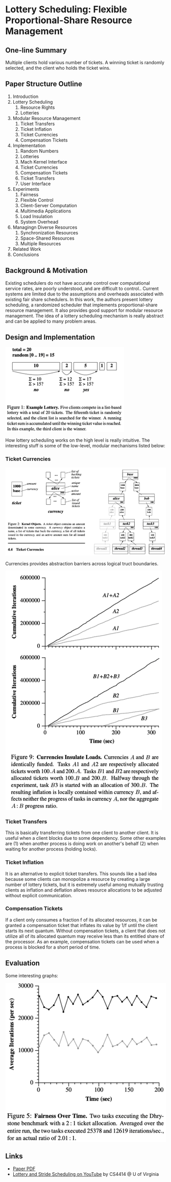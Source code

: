# Lottery Scheduling: Flexible Proportional-Share Resource Management

## One-line Summary

Multiple clients hold various number of tickets. A winning ticket is randomly selected, and the client who holds the ticket wins.

## Paper Structure Outline

1. Introduction
2. Lottery Scheduling
   1. Resource Rights
   2. Lotteries
3. Modular Resource Management
   1. Ticket Transfers
   2. Ticket Inflation
   3. Ticket Currencies
   4. Compensation Tickets
4. Implementation
   1. Random Numbers
   2. Lotteries
   3. Mach Kernel Interface
   4. Ticket Currencies
   5. Compensation Tickets
   6. Ticket Transfers
   7. User Interface
5. Experiments
   1. Fairness
   2. Flexible Control
   3. Client-Server Computation
   4. Multimedia Applications
   5. Load Insulation
   6. System Overhead
6. Managingn Diverse Resources
   1. Synchronization Resources
   2. Space-Shared Resources
   3. Multiple Resources
7. Related Work
8. Conclusions

## Background & Motivation

Existing schedulers do not have accurate control over computational service rates, are poorly understood, and are difficult to control.. Current systems are limited due to the assumptions and overheads associated with existing fair share schedulers. In this work, the authors present lottery scheduling, a randomized scheduler that implements proportional-share resource management. It also provides good support for modular resource management. The idea of a lottery scheduling mechanism is really abstract and can be applied to many problem areas.

## Design and Implementation

![It really is this simple!](../../.gitbook/assets/screen-shot-2020-12-16-at-9.23.10-pm.png)

How lottery scheduling works on the high level is really intuitive. The interesting stuff is some of the low-level, modular mechanisms listed below:

### Ticket Currencies

![](../../.gitbook/assets/screen-shot-2020-12-16-at-9.28.39-pm.png)

Currencies provides abstraction barriers across logical truct boundaries.

![With currencies, the inflation is contained/insulated within a currency.](../../.gitbook/assets/screen-shot-2020-12-16-at-9.48.31-pm.png)

### Ticket Transfers

This is basically transferring tickets from one client to another client. It is useful when a client blocks due to some dependency. Some other examples are \(1\) when another process is doing work on another's behalf \(2\) when waiting for another process \(holding locks\).

### Ticket Inflation

It is an alternative to explicit ticket transfers. This sounds like a bad idea because some clients can monopolize a resource by creating a large number of lottery tickets, but it is extremely useful among mutually trusting clients as inflation and deflation allows resource allocations to be adjusted without explicit communication.

### Compensation Tickets

If a client only consumes a fraction f of its allocated resources, it can be granted a compensation ticket that inflates its value by 1/f until the client starts its next quantum. Without compensation tickets, a client that does not utilize all of its allocated quantum may receive less than its entitled share of the processor. As an example, compensation tickets can be used when a process is blocked for a short period of time.

## Evaluation

Some interesting graphs:

![A 2:! ticket allocation leads to an actual 2.01:1 runtime ratio. However, a drawback we can notice here is that allocation is very random and unstable \(notice the unit of the x-axis\)](../../.gitbook/assets/screen-shot-2020-12-16-at-9.43.51-pm.png)

## Links

* [Paper PDF](https://www.usenix.org/legacy/publications/library/proceedings/osdi/full_papers/waldspurger.pdf)
* [Lottery and Stride Scheduling on YouTube](https://youtu.be/qAx4IxrOoAM) by CS4414 @ U of Virginia

